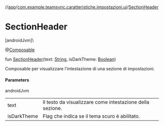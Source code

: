 //[app](../../index.md)/[com.example.teamsync.caratteristiche.impostazioni.ui](index.md)/[SectionHeader](-section-header.md)

# SectionHeader

[androidJvm]\

@[Composable](https://developer.android.com/reference/kotlin/androidx/compose/runtime/Composable.html)

fun [SectionHeader](-section-header.md)(text: [String](https://kotlinlang.org/api/latest/jvm/stdlib/kotlin/-string/index.html), isDarkTheme: [Boolean](https://kotlinlang.org/api/latest/jvm/stdlib/kotlin/-boolean/index.html))

Composable per visualizzare l'intestazione di una sezione di impostazioni.

#### Parameters

androidJvm

| | |
|---|---|
| text | Il testo da visualizzare come intestazione della sezione. |
| isDarkTheme | Flag che indica se il tema scuro è abilitato. |
